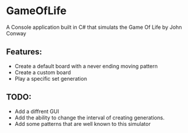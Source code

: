 # GameOfLife

A Console application built in C# that simulats the Game Of Life by John Conway

## Features: 
* Create a default board with a never ending moving pattern 
* Create a custom board 
* Play a specific set generation 

## TODO:
* Add a diffrent GUI
* Add the ability to change the interval of creating generations. 
* Add some patterns that are well known to this simulator
